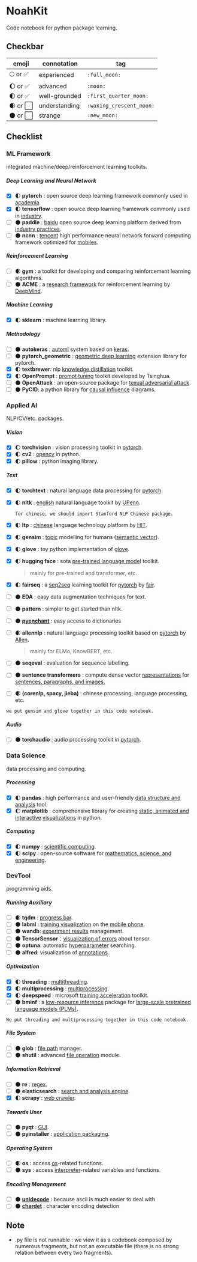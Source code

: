 # NoahKit
Code notebook for python package learning.

## Checkbar

| emoji                     | connotation   | tag                      |
| ------------------------- | ------------- | ------------------------ |
| 🌕 or :white_check_mark:   | experienced   | `:full_moon:`            |
| 🌔 or :white_check_mark:   | advanced      | `:moon:`                 |
| 🌓 or :white_check_mark:   | well-grounded | `:first_quarter_moon:`   |
| 🌒 or :white_large_square: | understanding | `:waxing_crescent_moon:` |
| 🌑 or :white_large_square: | strange       | `:new_moon:`             |

## Checklist

### ML Framework

integrated machine/deep/reinforcement learning toolkits.

##### Deep Learning and Neural Network

- [x] :first_quarter_moon: **pytorch** : open source deep learning framework commonly used in <u>academia</u>.
- [x] :first_quarter_moon: **tensorflow** : open source deep learning framework commonly used in <u>industry</u>.
- [ ] :new_moon: **paddle** : <u>baidu</u> open source deep learning platform derived from <u>industry practices</u>.
- [ ] :new_moon: **ncnn** : <u>tencent</u> high performance neural network forward computing framework optimized for <u>mobiles</u>.

##### Reinforcement Learning

- [ ] :waxing_crescent_moon: **gym** : a toolkit for developing and comparing reinforcement learning algorithms.
- [ ] :new_moon: **ACME** : a <u>research framework</u> for reinforcement learning by <u>DeepMind</u>.

##### Machine Learning

- [x] :first_quarter_moon: **sklearn** : machine learning library.

##### Methodology

- [ ] :new_moon: **autokeras** : <u>automl</u> system based on <u>keras</u>. 
- [ ] :new_moon: **pytorch_geometric** : <u>geometric deep learning</u> extension library for pytorch.
- [x] :first_quarter_moon: **textbrewer**: nlp <u>knowledge distillation</u> toolkit.
- [x] :first_quarter_moon: **OpenPrompt** : <u>prompt tuning</u> toolkit developed by Tsinghua.
- [ ] :new_moon: **OpenAttack** : an open-source package for <u>texual adversarial attack</u>.
- [ ] :new_moon: **PyCID**: a python library for <u>causal influence</u> diagrams.

### Applied AI

NLP/CV/etc. packages.

##### Vision

- [x] :moon: **torchvision** : vision processing toolkit in <u>pytorch</u>.
- [x] :first_quarter_moon: ​**cv2** : <u>opencv</u> in python.
- [x] :first_quarter_moon: ​**pillow** : python imaging library.

##### Text

- [x] :first_quarter_moon: **torchtext** : natural language data processing for <u>pytorch</u>.

- [x] :first_quarter_moon: **nltk** : <u>english</u> natural language toolkit by <u>UPenn</u>.

  `for chinese, we should import Stanford NLP Chinese package.`

- [x] :first_quarter_moon: **ltp** : <u>chinese</u> language technology platform by <u>HIT</u>.

- [x] :first_quarter_moon: **gensim** : <u>topic</u> modelling for humans (<u>semantic vector</u>).

- [x] :first_quarter_moon: **glove** : toy python implementation of <u>glove</u>.

- [x] :first_quarter_moon: ​**hugging face** : sota <u>pre-trained language mode</u>l toolkit.

  > mainly for pre-trained and transformer, etc.

- [x] :first_quarter_moon: ​**fairseq** : a <u>seq2seq</u> learning toolkit for <u>pytorch</u> by <u>fair</u>.

- [ ] :new_moon: **EDA** : easy data augmentation techniques for text.

- [ ] :new_moon: **pattern** : simpler to get started than nltk.

- [ ] :new_moon: [**pyenchant**](http://link.zhihu.com/?target=https%3A//github.com/rfk/pyenchant) : easy access to dictionaries

- [ ] :waxing_crescent_moon: **allennlp** : natural language processing toolkit based on <u>pytorch</u> by <u>Allen</u>.

  > mainly for ELMo, KnowBERT, etc.

- [ ] :new_moon: **seqeval** : evaluation for sequence labelling.

- [ ] :new_moon: **sentence transformers** :  compute dense vector <u>representations</u> for <u>sentences, paragraphs, and images.</u>

- [ ] :waxing_crescent_moon: **​(corenlp, spacy, jieba)** : chinese processing, language processing, etc.

`we put gensim and glove together in this code notebook.`

##### Audio

- [ ] :new_moon: ​**torchaudio** : audio processing toolkit in <u>pytorch</u>.

### Data Science

data processing and computing.

##### Processing

- [x] :first_quarter_moon: **pandas** : high performance and user-friendly <u>data structure and analysis</u> tool.
- [x] :moon: **matplotlib** : comprehensive library for creating <u>static, animated and interactive</u> <u>visualizations</u>  in python.

##### Computing

- [x] :first_quarter_moon: **numpy** : <u>scientific computing</u>.
- [x] :first_quarter_moon: **scipy** : open-source software for <u>mathematics, science, and engineering</u>.

### DevTool

programming aids.

##### Running Auxiliary

- [ ] :waxing_crescent_moon: ​**tqdm** : <u>progress bar</u>.
- [ ] :new_moon: **labml** : <u>training visualization</u> on the <u>mobile phone</u>.
- [ ] :new_moon: **wandb**: <u>experiment results</u> management.
- [ ] :new_moon: **TensorSensor**：<u>visualization of errors</u> about tensor.
- [ ] :new_moon: **optuna**: automatic <u>hyperparameter</u> searching.
- [ ] :new_moon: **alfred**: visualization of <u>annotations</u>.

##### Optimization

- [x] :first_quarter_moon: **threading** : <u>multithreading</u>.
- [x] :first_quarter_moon: **multiprocessing** : <u>multiprocessing</u>.
- [x] :first_quarter_moon: **deepspeed** : microsoft <u>training acceleration</u> toolkit.
- [ ] :new_moon: **bminf** : a <u>low-resource inference</u> package for <u>large-scale pretrained language models (PLMs)</u>.

`We put threading and multiprocessing together in this code notebook.`

##### File System

- [ ] :new_moon: ​**glob** : <u>file path</u> manager.
- [ ] :new_moon: ​**shutil** : advanced <u>file operation</u> module.

##### Information Retrieval

- [ ] :new_moon: ​**re** : <u>regex</u>.
- [ ] :new_moon: ​**elasticsearch** : <u>search and analysis engine</u>.
- [x] :first_quarter_moon: **scrapy** : <u>web crawler</u>.

##### Towards User

- [ ] :new_moon: ​**pyqt** : <u>GUI</u>.    
- [ ] :new_moon: ​**pyinstaller** : <u>application packaging</u>.

##### Operating System

- [ ] :waxing_crescent_moon: **os** : access <u>os</u>-related functions.
- [ ] :new_moon: ​**sys** : access <u>interpreter</u>-related variables and functions.

##### Encoding Management

- [ ] :new_moon: [**unidecode**](http://link.zhihu.com/?target=https%3A//pypi.python.org/pypi/Unidecode/) : because ascii is much easier to deal with
- [ ] :new_moon: [**chardet**](http://link.zhihu.com/?target=https%3A//pypi.python.org/pypi/chardet) : character encoding detection

## Note
- .py file is not runnable : we view it as a codebook composed by numerous fragments, but not an executable file 
(there is no strong relation between every two fragments).
